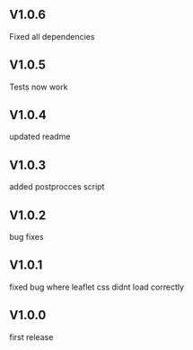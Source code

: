 ## V1.0.6

Fixed all dependencies

## V1.0.5

Tests now work

## V1.0.4

updated readme

## V1.0.3

added postprocces script

## V1.0.2

bug fixes

## V1.0.1

fixed bug where leaflet css didnt load correctly

## V1.0.0

first release
